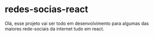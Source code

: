 # redes-socias-react
Olá, esse projeto vai ser todo em desenvolvimento para algumas das maiores rede-sociais da internet tudo em react.
